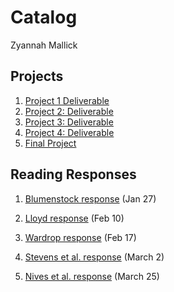 # Catalog

Zyannah Mallick

## Projects

1. [Project 1 Deliverable](https://zyannahmallick.github.io/workshop/project1)
2. [Project 2: Deliverable](https://zyannahmallick.github.io/workshop/Project2)
3. [Project 3: Deliverable](https://zyannahmallick.github.io/workshop/Project3)
4. [Project 4: Deliverable](https://zyannahmallick.github.io/workshop/Project4)
5. [Final Project](https://zyannahmallick.github.io/workshop/FinalProject)


## Reading Responses
1. [Blumenstock response](https://zyannahmallick.github.io/workshop/blumenstock) (Jan 27)
   
2. [Lloyd response](https://zyannahmallick.github.io/workshop/Lloyd_Response) (Feb 10)

3. [Wardrop response](https://zyannahmallick.github.io/workshop/Wardrop) (Feb 17)

4. [Stevens et al. response](https://zyannahmallick.github.io/workshop/StevensReading) (March 2)

5. [Nives et al. response](https://zyannahmallick.github.io/workshop/NivesReading) (March 25)


